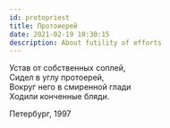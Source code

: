 ```yaml
---
id: protopriest
title: Протоиерей
date: 2021-02-19 10:30:15
description: About futility of efforts
---
```


Устав от собственных соплей,  
Сидел в углу протоерей,  
Вокруг него в смиренной глади  
Ходили конченные бляди.

Петербург, 1997
